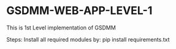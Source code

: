 # GSDMM-WEB-APP-LEVEL-1
This is 1st Level implementation of GSDMM

Steps:
Install all required modules by: pip install requirements.txt
